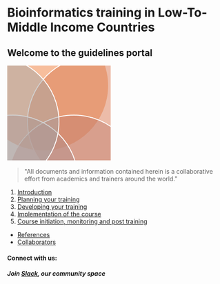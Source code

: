 # Bioinformatics training in Low-To-Middle Income Countries

## Welcome to the guidelines portal

![](images/guidelines.png)

> "All documents and information contained herein is a collaborative effort from academics and trainers around the world."  


1. [Introduction](https://bioinfo-training.github.io/Introduction.md)
2. [Planning your training](https://github.com/bioinfo-training/guidelines/blob/main/Planning_your_training.md)
3. [Developing your training](https://github.com/bioinfo-training/guidelines/blob/main/Developing_your_training.md)
4. [Implementation of the course](https://github.com/bioinfo-training/guidelines/blob/main/Implementation_of_the_course.md)
5. [Course initiation, monitoring and post training](https://github.com/bioinfo-training/guidelines/blob/main/Course_initiation_monitoring_and_post_training.md)

* [References](https://github.com/bioinfo-training/guidelines/blob/main/References.md)
* [Collaborators](https://github.com/bioinfo-training/guidelines/blob/main/our-team.md)




#### Connect with us:

##### Join [Slack](https://bioinfolmics.slack.com/), our community space <a id="welcome-to-slack"></a>
